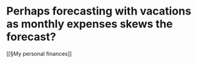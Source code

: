 # Perhaps forecasting with vacations as monthly expenses skews the forecast?
[[§My personal finances]]

<!-- {BearID:DEC76165-C291-426C-9BBF-A9766A6A3AE6-57470-0000640AC6E8E03C} -->
